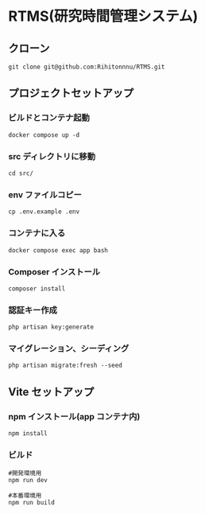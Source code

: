 # RTMS(研究時間管理システム)

## クローン

```
git clone git@github.com:Rihitonnnu/RTMS.git
```

## プロジェクトセットアップ

### ビルドとコンテナ起動

```
docker compose up -d
```

### src ディレクトリに移動

```
cd src/
```

### env ファイルコピー

```
cp .env.example .env
```

### コンテナに入る

```
docker compose exec app bash
```

### Composer インストール

```
composer install
```

### 認証キー作成

```
php artisan key:generate
```

### マイグレーション、シーディング

```
php artisan migrate:fresh --seed
```

## Vite セットアップ

### npm インストール(app コンテナ内)

```
npm install
```

### ビルド

```
#開発環境用
npm run dev

#本番環境用
npm run build
```
